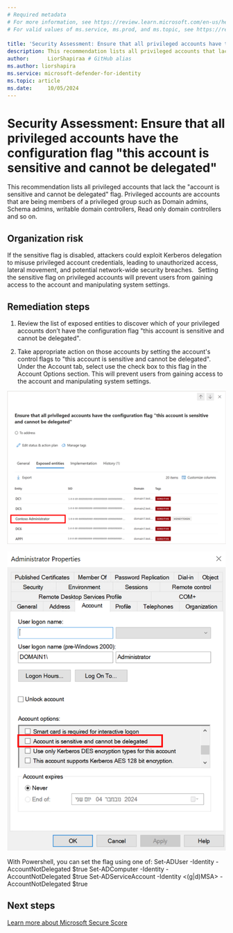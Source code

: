 ```yaml
---
# Required metadata
# For more information, see https://review.learn.microsoft.com/en-us/help/platform/learn-editor-add-metadata?branch=main
# For valid values of ms.service, ms.prod, and ms.topic, see https://review.learn.microsoft.com/en-us/help/platform/metadata-taxonomies?branch=main

title: 'Security Assessment: Ensure that all privileged accounts have the configuration flag "this account is sensitive and cannot be delegated"'
description: This recommendation lists all privileged accounts that lack the "account is sensitive and cannot be delegated" flag.
author:      LiorShapiraa # GitHub alias
ms.author: liorshapira
ms.service: microsoft-defender-for-identity
ms.topic: article
ms.date:     10/05/2024
---
```


# Security Assessment: Ensure that all privileged accounts have the configuration flag "this account is sensitive and cannot be delegated"

This recommendation lists all privileged accounts that lack the "account is sensitive and cannot be delegated" flag. Privileged accounts are accounts that are being members of a privileged group such as Domain admins, Schema admins, writable domain controllers, Read only domain controllers and so on. 

## Organization risk

If the sensitive flag is disabled, attackers could exploit Kerberos delegation to misuse privileged account credentials, leading to unauthorized access, lateral movement, and potential network-wide security breaches.   Setting the sensitive flag on privileged accounts will prevent users from gaining access to the account and manipulating system settings. 

## Remediation steps

1. Review the list of exposed entities to discover which of your privileged accounts don’t have the configuration flag "this account is sensitive and cannot be delegated". 

1. Take appropriate action on those accounts by setting the account's control flags to "this account is sensitive and cannot be delegated". Under the Account tab, select use the check box to this flag in the Account Options section. This will prevent users from gaining access to the account and manipulating system settings.  

![Screenshot showing posture report.](media/ensure-privileged-accounts-with-sensitive-flag/posture-report.png)

![Screenshot showing admin in AD.](media/ensure-privileged-accounts-with-sensitive-flag/administrator-properties.png)

With Powershell, you can set the flag using one of:
Set-ADUser -Identity <user> -AccountNotDelegated $true
Set-ADComputer -Identity <computer> -AccountNotDelegated $true
Set-ADServiceAccount -Identity <(g|d)MSA> -AccountNotDelegated $true

## Next steps

[Learn more about Microsoft Secure Score](/microsoft-365/security/defender/microsoft-secure-score)

